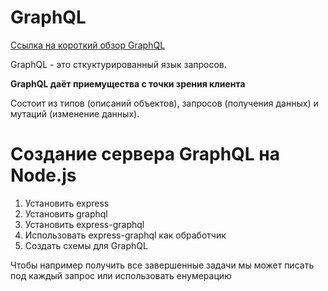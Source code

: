 # GraphQL

[Ссылка на короткий обзор GraphQL](https://coursehunters.net/course/znakomstvo-s-graphql-vorkshop)

GraphQL - это сткуктурированный язык запросов.

**GraphQL даёт приемущества с точки зрения клиента** 

Состоит из типов (описаний объектов), запросов (получения данных) и мутаций (изменение данных).

# Создание сервера GraphQL на Node.js

1. Установить express
2. Установить graphql
3. Установить express-graphql
4. Использовать express-graphql как обработчик
5. Создать схемы для GraphQL

Чтобы например получить все завершенные задачи мы может писать под каждый запрос или использовать енумерацию
